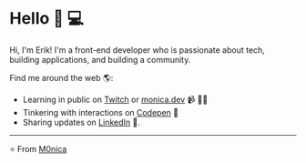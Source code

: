 # Hello 👋 💻

Hi, I'm Erik! I'm a front-end developer who is passionate about tech, building applications, and building a community. 

Find me around the web 🌎:
- Learning in public on <a href="https://www.twitch.tv/blacktechdiva">Twitch</a> or <a href="https://www.monica.dev">monica.dev</a> 📹 ✍🏾
- Tinkering with interactions on <a href="https://codepen.io/m0nica"> Codepen</a> 🏓
- Sharing updates on <a href="https://www.linkedin.com/in/monicampowell/">LinkedIn</a> 💼. 


---
⭐️ From [M0nica](https://github.com/M0nica)
